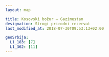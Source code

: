 ```yaml
---
layout: map

title: Kosovski božur – Gazimestan
designation: Strogi prirodni rezervat
last_modified_at: 2018-07-30T09:53:13+02:00

geoSrbija:
  L1_183: [7]
  L1_362: [11]
---
```

